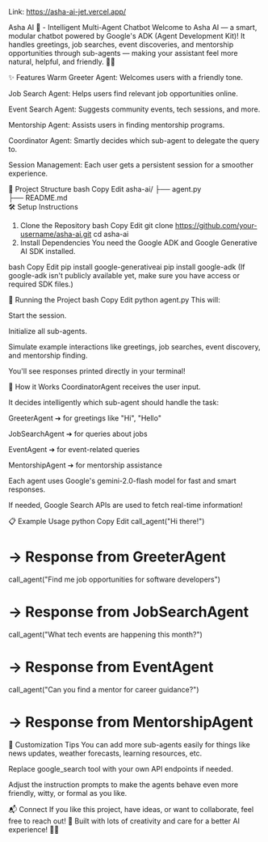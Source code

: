 Link: https://asha-ai-jet.vercel.app/


Asha AI 🌸 - Intelligent Multi-Agent Chatbot
Welcome to Asha AI — a smart, modular chatbot powered by Google's ADK (Agent Development Kit)!
It handles greetings, job searches, event discoveries, and mentorship opportunities through sub-agents — making your assistant feel more natural, helpful, and friendly. 🧠✨

✨ Features
Warm Greeter Agent: Welcomes users with a friendly tone.

Job Search Agent: Helps users find relevant job opportunities online.

Event Search Agent: Suggests community events, tech sessions, and more.

Mentorship Agent: Assists users in finding mentorship programs.

Coordinator Agent: Smartly decides which sub-agent to delegate the query to.

Session Management: Each user gets a persistent session for a smoother experience.

📂 Project Structure
bash
Copy
Edit
asha-ai/
├── agent.py        
├── README.md      
🛠️ Setup Instructions
1. Clone the Repository
bash
Copy
Edit
git clone https://github.com/your-username/asha-ai.git
cd asha-ai
2. Install Dependencies
You need the Google ADK and Google Generative AI SDK installed.

bash
Copy
Edit
pip install google-generativeai
pip install google-adk
(If google-adk isn't publicly available yet, make sure you have access or required SDK files.)

🚀 Running the Project
bash
Copy
Edit
python agent.py
This will:

Start the session.

Initialize all sub-agents.

Simulate example interactions like greetings, job searches, event discovery, and mentorship finding.

You'll see responses printed directly in your terminal!

🧠 How it Works
CoordinatorAgent receives the user input.

It decides intelligently which sub-agent should handle the task:

GreeterAgent ➔ for greetings like "Hi", "Hello"

JobSearchAgent ➔ for queries about jobs

EventAgent ➔ for event-related queries

MentorshipAgent ➔ for mentorship assistance

Each agent uses Google's gemini-2.0-flash model for fast and smart responses.

If needed, Google Search APIs are used to fetch real-time information!

📋 Example Usage
python
Copy
Edit
call_agent("Hi there!") 
# → Response from GreeterAgent

call_agent("Find me job opportunities for software developers") 
# → Response from JobSearchAgent

call_agent("What tech events are happening this month?")
# → Response from EventAgent

call_agent("Can you find a mentor for career guidance?")
# → Response from MentorshipAgent
🎨 Customization Tips
You can add more sub-agents easily for things like news updates, weather forecasts, learning resources, etc.

Replace google_search tool with your own API endpoints if needed.

Adjust the instruction prompts to make the agents behave even more friendly, witty, or formal as you like.

📬 Connect
If you like this project, have ideas, or want to collaborate, feel free to reach out! 🌟
Built with lots of creativity and care for a better AI experience! 🌸🤖
